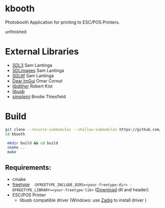 # kbooth
Photobooth Application for printing to ESC/POS Printers.

unfinished

# External Libraries
- [SDL3](https://wiki.libsdl.org/SDL3) Sam Lantinga
- [SDLimages](https://wiki.libsdl.org/SDL3_image) Sam Lantinga 
- [SDLttf](https://wiki.libsdl.org/SDL3_ttf) Sam Lantinga
- [Dear ImGui](https://github.com/ocornut/imgui) Omar Cornut
- [libdither](https://github.com/robertkist/libdither) Robert Kist
- [libusb](https://libusb.info/)
- [simpleini](https://github.com/brofield/simpleini) Brodie Thiesfield

# Build

```bash
git clone --recurse-submodules --shallow-submodules https://github.com/thewatermelonman/kbooth.git
cd kbooth
```

```bash
 mkdir build && cd build
 cmake ..
 make 
```

## Requirements:
- cmake
- [freetype](https://freetype.org) 
``` -DFREETYPE_INCLUDE_DIRS=<your-freetype-dir> -DFREETYPE_LIBRARY=<your-freetype-lib>```
([Download](https://github.com/ubawurinna/freetype-windows-binaries/releases) dll and header)
- ESC/POS Printer
    - libusb compatible driver (Windows: use [Zadig](https://zadig.akeo.ie) to install driver )
